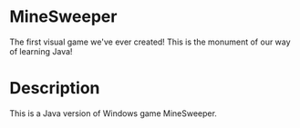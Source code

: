 MineSweeper
===========

The first visual game we've ever created! This is the monument of our way of learning Java!

Description
===========
This is a Java version of Windows game MineSweeper.
